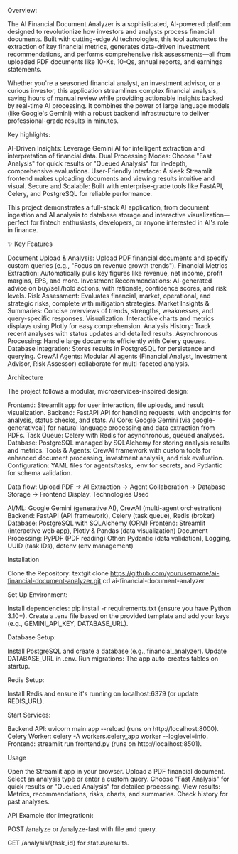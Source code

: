 Overview:

The AI Financial Document Analyzer is a sophisticated, AI-powered platform designed to revolutionize how investors and analysts process financial documents. Built with cutting-edge AI technologies, this tool automates the extraction of key financial metrics, generates data-driven investment recommendations, and performs comprehensive risk assessments—all from uploaded PDF documents like 10-Ks, 10-Qs, annual reports, and earnings statements.

Whether you're a seasoned financial analyst, an investment advisor, or a curious investor, this application streamlines complex financial analysis, saving hours of manual review while providing actionable insights backed by real-time AI processing. It combines the power of large language models (like Google's Gemini) with a robust backend infrastructure to deliver professional-grade results in minutes.

Key highlights:

AI-Driven Insights: Leverage Gemini AI for intelligent extraction and interpretation of financial data.
Dual Processing Modes: Choose "Fast Analysis" for quick results or "Queued Analysis" for in-depth, comprehensive evaluations.
User-Friendly Interface: A sleek Streamlit frontend makes uploading documents and viewing results intuitive and visual.
Secure and Scalable: Built with enterprise-grade tools like FastAPI, Celery, and PostgreSQL for reliable performance.

This project demonstrates a full-stack AI application, from document ingestion and AI analysis to database storage and interactive visualization—perfect for fintech enthusiasts, developers, or anyone interested in AI's role in finance.

✨ Key Features

Document Upload & Analysis: Upload PDF financial documents and specify custom queries (e.g., "Focus on revenue growth trends").
Financial Metrics Extraction: Automatically pulls key figures like revenue, net income, profit margins, EPS, and more.
Investment Recommendations: AI-generated advice on buy/sell/hold actions, with rationale, confidence scores, and risk levels.
Risk Assessment: Evaluates financial, market, operational, and strategic risks, complete with mitigation strategies.
Market Insights & Summaries: Concise overviews of trends, strengths, weaknesses, and query-specific responses.
Visualization: Interactive charts and metrics displays using Plotly for easy comprehension.
Analysis History: Track recent analyses with status updates and detailed results.
Asynchronous Processing: Handle large documents efficiently with Celery queues.
Database Integration: Stores results in PostgreSQL for persistence and querying.
CrewAI Agents: Modular AI agents (Financial Analyst, Investment Advisor, Risk Assessor) collaborate for multi-faceted analysis.

Architecture

The project follows a modular, microservices-inspired design:

Frontend: Streamlit app for user interaction, file uploads, and result visualization.
Backend: FastAPI API for handling requests, with endpoints for analysis, status checks, and stats.
AI Core: Google Gemini (via google-generativeai) for natural language processing and data extraction from PDFs.
Task Queue: Celery with Redis for asynchronous, queued analyses.
Database: PostgreSQL managed by SQLAlchemy for storing analysis results and metrics.
Tools & Agents: CrewAI framework with custom tools for enhanced document processing, investment analysis, and risk evaluation.
Configuration: YAML files for agents/tasks, .env for secrets, and Pydantic for schema validation.

Data flow: Upload PDF → AI Extraction → Agent Collaboration → Database Storage → Frontend Display.
Technologies Used

AI/ML: Google Gemini (generative AI), CrewAI (multi-agent orchestration)
Backend: FastAPI (API framework), Celery (task queue), Redis (broker)
Database: PostgreSQL with SQLAlchemy (ORM)
Frontend: Streamlit (interactive web app), Plotly & Pandas (data visualization)
Document Processing: PyPDF (PDF reading)
Other: Pydantic (data validation), Logging, UUID (task IDs), dotenv (env management)

Installation

Clone the Repository:
textgit clone https://github.com/yourusername/ai-financial-document-analyzer.git
cd ai-financial-document-analyzer

Set Up Environment:

Install dependencies: pip install -r requirements.txt (ensure you have Python 3.10+).
Create a .env file based on the provided template and add your keys (e.g., GEMINI_API_KEY, DATABASE_URL).


Database Setup:

Install PostgreSQL and create a database (e.g., financial_analyzer).
Update DATABASE_URL in .env.
Run migrations: The app auto-creates tables on startup.


Redis Setup:

Install Redis and ensure it's running on localhost:6379 (or update REDIS_URL).


Start Services:

Backend API: uvicorn main:app --reload (runs on http://localhost:8000).
Celery Worker: celery -A workers.celery_app worker --loglevel=info.
Frontend: streamlit run frontend.py (runs on http://localhost:8501).


Usage

Open the Streamlit app in your browser.
Upload a PDF financial document.
Select an analysis type or enter a custom query.
Choose "Fast Analysis" for quick results or "Queued Analysis" for detailed processing.
View results: Metrics, recommendations, risks, charts, and summaries.
Check history for past analyses.

API Example (for integration):

POST /analyze or /analyze-fast with file and query.

GET /analysis/{task_id} for status/results.